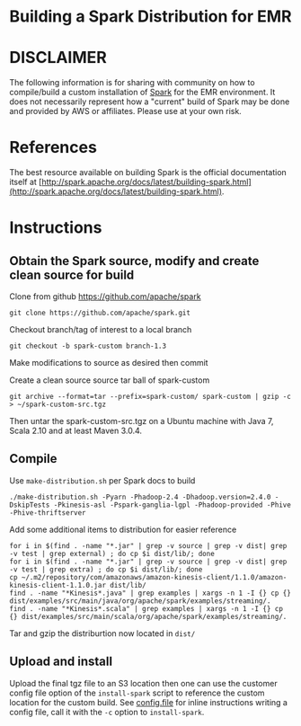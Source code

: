 Building a Spark Distribution for EMR
=====================

# DISCLAIMER

The following information is for sharing with community on how to compile/build a custom installation of [Spark](http://spark.apache.org) for the EMR environment.   It does not necessarily represent how a "current" build of Spark may be done and provided by AWS or affiliates.   Please use at your own risk.

# References

The best resource available on building Spark is the official documentation itself at [http://spark.apache.org/docs/latest/building-spark.html](http://spark.apache.org/docs/latest/building-spark.html).


# Instructions

## Obtain the Spark source, modify and create clean source for build

Clone from github https://github.com/apache/spark

```
git clone https://github.com/apache/spark.git
```

Checkout branch/tag of interest to a local branch

```
git checkout -b spark-custom branch-1.3
```

Make modifications to source as desired then commit

Create a clean source source tar ball of spark-custom

```
git archive --format=tar --prefix=spark-custom/ spark-custom | gzip -c > ~/spark-custom-src.tgz
```

Then untar the spark-custom-src.tgz on a Ubuntu machine with Java 7, Scala 2.10 and at least Maven 3.0.4.

## Compile

Use `make-distribution.sh` per Spark docs to build

```
./make-distribution.sh -Pyarn -Phadoop-2.4 -Dhadoop.version=2.4.0 -DskipTests -Pkinesis-asl -Pspark-ganglia-lgpl -Phadoop-provided -Phive -Phive-thriftserver
```

Add some additional items to distribution for easier reference

```
for i in $(find . -name "*.jar" | grep -v source | grep -v dist| grep -v test | grep external) ; do cp $i dist/lib/; done 
for i in $(find . -name "*.jar" | grep -v source | grep -v dist| grep -v test | grep extra) ; do cp $i dist/lib/; done 
cp ~/.m2/repository/com/amazonaws/amazon-kinesis-client/1.1.0/amazon-kinesis-client-1.1.0.jar dist/lib/ 
find . -name "*Kinesis*.java" | grep examples | xargs -n 1 -I {} cp {} dist/examples/src/main/java/org/apache/spark/examples/streaming/. 
find . -name "*Kinesis*.scala" | grep examples | xargs -n 1 -I {} cp {} dist/examples/src/main/scala/org/apache/spark/examples/streaming/. 
```

Tar and gzip the distriburtion now located in `dist/`

## Upload and install

Upload the final tgz file to an S3 location then one can use the customer config file option of the `install-spark` script to reference the custom location for the custom build.  See [config.file](https://github.com/awslabs/emr-bootstrap-actions/blob/master/spark/config.file) for inline instructions writing a config file, call it with the `-c` option to `install-spark`.
